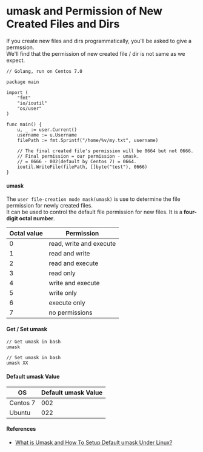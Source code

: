 
# umask and Permission of New Created Files and Dirs

If you create new files and dirs programmatically, you'll be asked to give a permssion.  
We'll find that the permission of new created file / dir is not same as we expect.

    // Golang, run on Centos 7.0

    package main

    import (
        "fmt"
        "io/ioutil"
        "os/user"
    )

    func main() {
        u, _ := user.Current()
        username := u.Username
        filePath := fmt.Sprintf("/home/%v/my.txt", username)

        // The final created file's permission will be 0664 but not 0666.
        // Final permission = our permission - umask.
        // = 0666 - 002(default by Centos 7) = 0664.
        ioutil.WriteFile(filePath, []byte("test"), 0666)
    }


#### umask

The `user file-creation mode mask(umask)` is use to determine the file permission for newly created files.  
It can be used to control the default file permission for new files. It is a **four-digit octal number**.

| Octal value | Permission |
| ----------- | ---------- |
| 0 | read, write and execute |
| 1 | read and write |
| 2 | read and execute |
| 3 | read only |
| 4 | write and execute |
| 5 | write only |
| 6 | execute only |
| 7 | no permissions |

#### Get / Set umask

    // Get umask in bash
    umask

    // Set umask in bash
    umask XX

#### Default umask Value

| OS | Default umask Value |
| -- | ------------------- |
| Centos 7 | 002 |
| Ubuntu | 022 |

#### References
* [What is Umask and How To Setup Default umask Under Linux?](http://www.cyberciti.biz/tips/understanding-linux-unix-umask-value-usage.html)